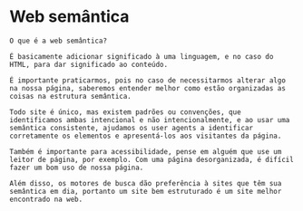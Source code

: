 # Web semântica

    O que é a web semântica?

    É basicamente adicionar significado à uma linguagem, e no caso do HTML, para dar significado ao conteúdo.

    É importante praticarmos, pois no caso de necessitarmos alterar algo na nossa página, saberemos entender melhor como estão organizadas as coisas na estrutura semântica.

    Todo site é único, mas existem padrões ou convenções, que identificamos ambas intencional e não intencionalmente, e ao usar uma semântica consistente, ajudamos os user agents a identificar corretamente os elementos e apresentá-los aos visitantes da página.

    Também é importante para acessibilidade, pense em alguém que use um leitor de página, por exemplo. Com uma página desorganizada, é difícil fazer um bom uso de nossa página.

    Além disso, os motores de busca dão preferência à sites que têm sua semântica em dia, portanto um site bem estruturado é um site melhor encontrado na web.